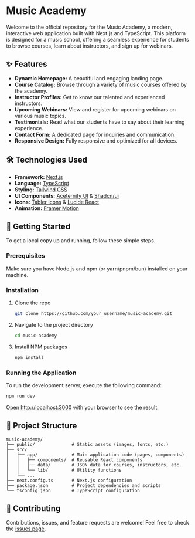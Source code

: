 # Music Academy

Welcome to the official repository for the Music Academy, a modern, interactive web application built with Next.js and TypeScript. This platform is designed for a music school, offering a seamless experience for students to browse courses, learn about instructors, and sign up for webinars.

## ✨ Features

- **Dynamic Homepage:** A beautiful and engaging landing page.
- **Course Catalog:** Browse through a variety of music courses offered by the academy.
- **Instructor Profiles:** Get to know our talented and experienced instructors.
- **Upcoming Webinars:** View and register for upcoming webinars on various music topics.
- **Testimonials:** Read what our students have to say about their learning experience.
- **Contact Form:** A dedicated page for inquiries and communication.
- **Responsive Design:** Fully responsive and optimized for all devices.

## 🛠️ Technologies Used

- **Framework:** [Next.js](https://nextjs.org/)
- **Language:** [TypeScript](https://www.typescriptlang.org/)
- **Styling:** [Tailwind CSS](https://tailwindcss.com/)
- **UI Components:** [Aceternity UI](https://ui.aceternity.com/) & [Shadcn/ui](https://ui.shadcn.com/)
- **Icons:** [Tabler Icons](https://tabler-icons.io/) & [Lucide React](https://lucide.dev/guide/packages/lucide-react)
- **Animation:** [Framer Motion](https://www.framer.com/motion/)

## 🚀 Getting Started

To get a local copy up and running, follow these simple steps.

### Prerequisites

Make sure you have Node.js and npm (or yarn/pnpm/bun) installed on your machine.

### Installation

1.  Clone the repo
    ```sh
    git clone https://github.com/your_username/music-academy.git
    ```
2.  Navigate to the project directory
    ```sh
    cd music-academy
    ```
3.  Install NPM packages
    ```sh
    npm install
    ```

### Running the Application

To run the development server, execute the following command:

```bash
npm run dev
```

Open [http://localhost:3000](http://localhost:3000) with your browser to see the result.

## 📂 Project Structure

```
music-academy/
├── public/              # Static assets (images, fonts, etc.)
├── src/
│   ├── app/             # Main application code (pages, components)
│   │   ├── components/  # Reusable React components
│   │   ├── data/        # JSON data for courses, instructors, etc.
│   │   └── lib/         # Utility functions
│   └── ...
├── next.config.ts       # Next.js configuration
├── package.json         # Project dependencies and scripts
└── tsconfig.json        # TypeScript configuration
```

## 🤝 Contributing


Contributions, issues, and feature requests are welcome! Feel free to check the [issues page](https://github.com/kamrulhasan2/music-academy-next.js/issues).

